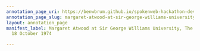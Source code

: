 ```yaml
---
annotation_page_uri: https://benwbrum.github.io/spokenweb-hackathon-development-noterms/annotations/margaret-atwood-at-sir-george-williams-university-the-poetry-series-18-october-1974-canvas-1-audience-member-6.json
annotation_page_slug: margaret-atwood-at-sir-george-williams-university-the-poetry-series-18-october-1974-canvas-1-audience-member-6
layout: annotation_page
manifest_label: Margaret Atwood at Sir George Williams University, The Poetry Series,
  18 October 1974

---
```

